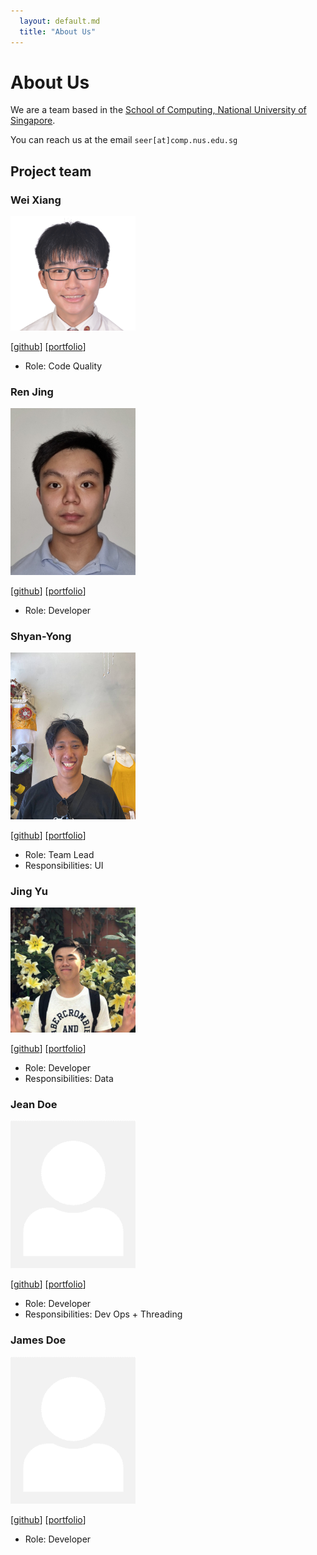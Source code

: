 ```yaml
---
  layout: default.md
  title: "About Us"
---
```


# About Us

We are a team based in the [School of Computing, National University of Singapore](http://www.comp.nus.edu.sg).

You can reach us at the email `seer[at]comp.nus.edu.sg`

## Project team

### Wei Xiang

<img src="images/roerere.png" width="200px">

[[github](https://github.com/roerere)]
[[portfolio](team/roerere.md)]

* Role: Code Quality

### Ren Jing

<img src="images/teerenjing.png" width="200px">

[[github](https://github.com/TeeRenJing)]
[[portfolio](team/teerenjing.md)]

* Role: Developer

### Shyan-Yong

<img src="images/shyanyong.png" width="200px">

[[github](http://github.com/shyanyong)]
[[portfolio](team/shyanyong.md)]

* Role: Team Lead
* Responsibilities: UI

### Jing Yu

<img src="images/jingyu987.png" width="200px">

[[github](http://github.com/jingyu987)] 
[[portfolio](team/jingyu987.md)]

* Role: Developer
* Responsibilities: Data

### Jean Doe

<img src="images/johndoe.png" width="200px">

[[github](http://github.com/johndoe)]
[[portfolio](team/johndoe.md)]

* Role: Developer
* Responsibilities: Dev Ops + Threading

### James Doe

<img src="images/johndoe.png" width="200px">

[[github](http://github.com/johndoe)]
[[portfolio](team/johndoe.md)]

* Role: Developer
